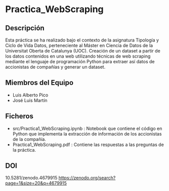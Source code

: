 # Practica_WebScraping

## Descripción
Esta práctica se ha realizado bajo el contexto de la asignatura Tipología y Ciclo de Vida Datos, perteneciente al Máster en Ciencia de Datos de la Universitat Oberta de Catalunya (UOC). 
Creación de un dataset a partir de los datos contenidos en una web utilizando técnicas de web scraping mediante el lenguaje de programación Python para extraer así datos de accionistas de compañías y generar un dataset.

## Miembros del Equipo
* Luis Alberto Pico
* José Luis Martín

## Ficheros
* src/Practica1_WebScraping.ipynb : Notebook que contiene el código en Python que implementa la extracción de información de los accionistas de la compañía.
* Practica1_WebScraping.pdf : Contiene las respuestas a las preguntas de la práctica.

## DOI
10.5281/zenodo.4679915
https://zenodo.org/search?page=1&size=20&q=4679915
